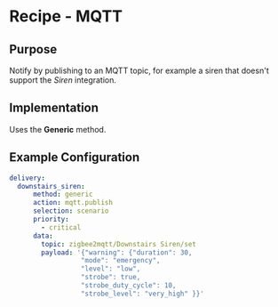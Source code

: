 # Recipe - MQTT

## Purpose

Notify by publishing to an MQTT topic, for example a siren that doesn't support the *Siren* integration.

## Implementation

Uses the **Generic** method.

## Example Configuration

```yaml
delivery:
  downstairs_siren:
      method: generic
      action: mqtt.publish
      selection: scenario
      priority:
        - critical
      data:
        topic: zigbee2mqtt/Downstairs Siren/set
        payload: '{"warning": {"duration": 30,
                  "mode": "emergency",
                  "level": "low",
                  "strobe": true,
                  "strobe_duty_cycle": 10,
                  "strobe_level": "very_high" }}'
```
